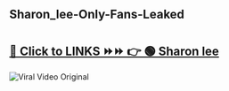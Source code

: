 
 ## Sharon_lee-Only-Fans-Leaked

# <h2><a href="https://clipsfans.com/Sharon_lee&ref=git">🔗 Click to LINKS ⏩⏩ 👉 🟢 Sharon lee </a></h2>

<a href="https://clipsfans.com/Sharon_lee&ref=git" rel="nofollow" data-target="animated-image.originalLink"><img src="https://i.ibb.co.com/xMMVF88/686577567.gif" alt="Viral Video Original" style="max-width: 100%; display: inline-block;" data-target="animated-image.originalImage"></a>
